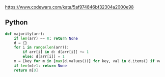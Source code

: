 https://www.codewars.com/kata/5af974846bf32304a2000e98

## Python
```python
def majority(arr):
    if len(arr) == 0: return None
    d = {}
    for i in range(len(arr)):
        if arr[i] in d: d[arr[i]] += 1
        else: d[arr[i]] = 1
    m = [key for m in [max(d.values())] for key, val in d.items() if val == m]
    if len(m)>1: return None
    return m[0]
```